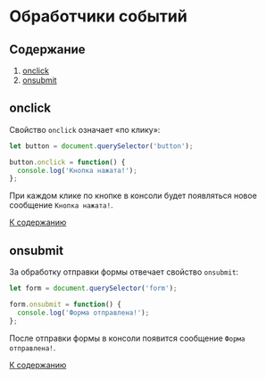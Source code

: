 # Обработчики событий

## Содержание

1. [onclick](#onclick)
2. [onsubmit](#onsubmit)

## onclick

Свойство `onclick` означает «по клику»:

```js
let button = document.querySelector('button');

button.onclick = function() {
  console.log('Кнопка нажата!');
};
```

При каждом клике по кнопке в консоли будет появляться новое сообщение `Кнопка нажата!`.

[К содержанию](#содержание)

## onsubmit

За обработку отправки формы отвечает свойство `onsubmit`:

```js
let form = document.querySelector('form');

form.onsubmit = function() {
  console.log('Форма отправлена!');
};
```

После отправки формы в консоли появится сообщение `Форма отправлена!`.

[К содержанию](#содержание)

